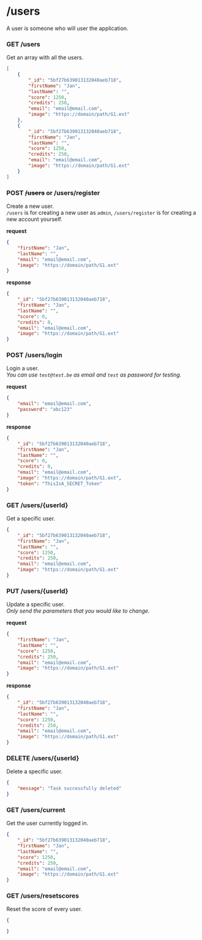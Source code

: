 # /users
A user is someone who will user the application.

### GET /users
Get an array with all the users.

```json
[
    {
        "_id": "5bf27b639013132040aeb718",
        "firstName": "Jan",
        "lastName": "",
        "score": 1250,
        "credits": 250,
        "email": "email@email.com",
        "image": "https://domain/path/G1.ext"
    },
    {
        "_id": "5bf27b639013132040aeb718",
        "firstName": "Jan",
        "lastName": "",
        "score": 1250,
        "credits": 250,
        "email": "email@email.com",
        "image": "https://domain/path/G1.ext"
    }
]
```

### POST ~~/users~~ or /users/register
Create a new user.  
`/users` is for creating a new user as `admin`, `/users/register` is for creating a new account yourself.

**request**
```json
{
    "firstName": "Jan",
    "lastName": "",
    "email": "email@email.com",
    "image": "https://domain/path/G1.ext"
}
```
**response**
```json
{
    "_id": "5bf27b639013132040aeb718",
    "firstName": "Jan",
    "lastName": "",
    "score": 0,
    "credits": 0,
    "email": "email@email.com",
    "image": "https://domain/path/G1.ext"
}
```

### POST /users/login
Login a user.  
*You can use `test@test.be` as email and `test` as password for testing.*

**request**
```json
{
    "email": "email@email.com",
    "password": "abc123"
}
```
**response**
```json
{
    "_id": "5bf27b639013132040aeb718",
    "firstName": "Jan",
    "lastName": "",
    "score": 0,
    "credits": 0,
    "email": "email@email.com",
    "image": "https://domain/path/G1.ext",
    "token": "ThisIsA_SECRET_Token"
}
```

### GET /users/{userId}
Get a specific user.

```json
{
    "_id": "5bf27b639013132040aeb718",
    "firstName": "Jan",
    "lastName": "",
    "score": 1250,
    "credits": 250,
    "email": "email@email.com",
    "image": "https://domain/path/G1.ext"
}
```

### PUT /users/{userId}
Update a specific user.  
*Only send the parameters that you would like to change.*

**request**
```json
{
    "firstName": "Jan",
    "lastName": "",
    "score": 1250,
    "credits": 250,
    "email": "email@email.com",
    "image": "https://domain/path/G1.ext"
}
```
**response**
```json
{
    "_id": "5bf27b639013132040aeb718",
    "firstName": "Jan",
    "lastName": "",
    "score": 1250,
    "credits": 250,
    "email": "email@email.com",
    "image": "https://domain/path/G1.ext"
}
```

### DELETE /users/{userId}
Delete a specific user.

```json
{
    "message": "Task successfully deleted"
}
```

### GET /users/current
Get the user currently logged in.

```json
{
    "_id": "5bf27b639013132040aeb718",
    "firstName": "Jan",
    "lastName": "",
    "score": 1250,
    "credits": 250,
    "email": "email@email.com",
    "image": "https://domain/path/G1.ext"
}
```

### GET /users/resetscores
Reset the score of every user.

```json
{

}
```